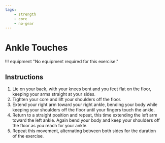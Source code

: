 ```yaml
---
tags:
    - strength
    - core
    - no-gear
---
```


#  Ankle Touches

!!! equipment "No equipment required for this exercise."

## Instructions

1. Lie on your back, with your knees bent and you feet flat on the floor, keeping your arms straight at your sides.
2. Tighten your core and lift your shoulders off the floor.
3. Extend your right arm toward your right ankle, bending your body while keeping your shoulders off the floor until your fingers touch the ankle.
4. Return to a straight position and repeat, this time extending the left arm toward the left ankle.  Again bend your body and keep your shoulders off the floor as you reach for your ankle.
5. Repeat this movement, alternating between both sides for the duration of the exercise.
